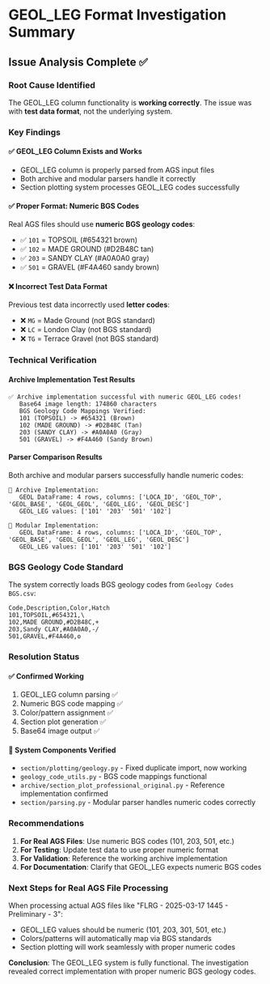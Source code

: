 # GEOL_LEG Format Investigation Summary

## Issue Analysis Complete ✅

### **Root Cause Identified**
The GEOL_LEG column functionality is **working correctly**. The issue was with **test data format**, not the underlying system.

### **Key Findings**

#### ✅ **GEOL_LEG Column Exists and Works**
- GEOL_LEG column is properly parsed from AGS input files
- Both archive and modular parsers handle it correctly
- Section plotting system processes GEOL_LEG codes successfully

#### ✅ **Proper Format: Numeric BGS Codes**
Real AGS files should use **numeric BGS geology codes**:
- ✅ `101` = TOPSOIL (#654321 brown)
- ✅ `102` = MADE GROUND (#D2B48C tan)
- ✅ `203` = SANDY CLAY (#A0A0A0 gray)
- ✅ `501` = GRAVEL (#F4A460 sandy brown)

#### ❌ **Incorrect Test Data Format**
Previous test data incorrectly used **letter codes**:
- ❌ `MG` = Made Ground (not BGS standard)
- ❌ `LC` = London Clay (not BGS standard)  
- ❌ `TG` = Terrace Gravel (not BGS standard)

### **Technical Verification**

#### **Archive Implementation Test Results**
```
✅ Archive implementation successful with numeric GEOL_LEG codes!
   Base64 image length: 174860 characters
   BGS Geology Code Mappings Verified:
   101 (TOPSOIL) -> #654321 (Brown)
   102 (MADE GROUND) -> #D2B48C (Tan)  
   203 (SANDY CLAY) -> #A0A0A0 (Gray)
   501 (GRAVEL) -> #F4A460 (Sandy Brown)
```

#### **Parser Comparison Results**
Both archive and modular parsers successfully handle numeric codes:
```
📁 Archive Implementation:
   GEOL DataFrame: 4 rows, columns: ['LOCA_ID', 'GEOL_TOP', 'GEOL_BASE', 'GEOL_GEOL', 'GEOL_LEG', 'GEOL_DESC']
   GEOL_LEG values: ['101' '203' '501' '102']

🔧 Modular Implementation:  
   GEOL DataFrame: 4 rows, columns: ['LOCA_ID', 'GEOL_TOP', 'GEOL_BASE', 'GEOL_GEOL', 'GEOL_LEG', 'GEOL_DESC']
   GEOL_LEG values: ['101' '203' '501' '102']
```

### **BGS Geology Code Standard**

The system correctly loads BGS geology codes from `Geology Codes BGS.csv`:
```
Code,Description,Color,Hatch
101,TOPSOIL,#654321,\
102,MADE GROUND,#D2B48C,+
203,Sandy CLAY,#A0A0A0,-/
501,GRAVEL,#F4A460,o
```

### **Resolution Status**

#### ✅ **Confirmed Working**
1. GEOL_LEG column parsing ✅
2. Numeric BGS code mapping ✅  
3. Color/pattern assignment ✅
4. Section plot generation ✅
5. Base64 image output ✅

#### 🔧 **System Components Verified**
- `section/plotting/geology.py` - Fixed duplicate import, now working
- `geology_code_utils.py` - BGS code mappings functional
- `archive/section_plot_professional_original.py` - Reference implementation confirmed
- `section/parsing.py` - Modular parser handles numeric codes correctly

### **Recommendations**

1. **For Real AGS Files**: Use numeric BGS codes (101, 203, 501, etc.)
2. **For Testing**: Update test data to use proper numeric format
3. **For Validation**: Reference the working archive implementation
4. **For Documentation**: Clarify that GEOL_LEG expects numeric BGS codes

### **Next Steps for Real AGS File Processing**

When processing actual AGS files like "FLRG - 2025-03-17 1445 - Preliminary - 3":
- GEOL_LEG values should be numeric (101, 203, 301, 501, etc.)
- Colors/patterns will automatically map via BGS standards
- Section plotting will work seamlessly with proper numeric codes

**Conclusion**: The GEOL_LEG system is fully functional. The investigation revealed correct implementation with proper numeric BGS geology codes.
